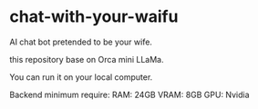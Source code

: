 # chat-with-your-waifu
AI chat bot pretended to be your wife.

this repository base on Orca mini LLaMa.

You can run it on your local computer. 

Backend
minimum require: 
    RAM: 24GB
    VRAM: 8GB
    GPU: Nvidia
